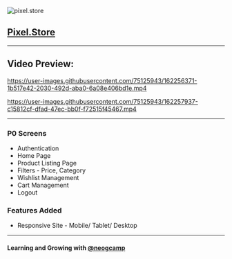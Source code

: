 ![pixel.store](https://user-images.githubusercontent.com/75125943/162232172-82e768c2-09e2-4186-9899-c28644c7d3b9.png)


## [Pixel.Store](https://pixelstore-git-dev-gauravsinhaweb.vercel.app/)

---


## Video Preview: 

https://user-images.githubusercontent.com/75125943/162256371-1b517e42-2030-492d-aba0-6a08e406bd1e.mp4

https://user-images.githubusercontent.com/75125943/162257937-c15812cf-dfad-47ec-bb0f-f72515f45467.mp4

---

### P0 Screens

- Authentication
- Home Page
- Product Listing Page
- Filters - Price, Category
- Wishlist Management
- Cart Management
- Logout


### Features Added

- Responsive Site - Mobile/ Tablet/ Desktop

---

#### Learning and Growing with [@neogcamp](https://twitter.com/neogcamp)
